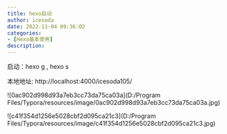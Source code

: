 ```yaml
---
title: hexo启动
author: icesoda
date: 2022-11-04 09:36:02
categories:
- [Hexo基本使用]
description:
---
```


启动：hexo g , hexo s 

本地地址: http://localhost:4000/icesoda105/

![0ac902d998d93a7eb3cc73da75ca03a](D:/Program Files/Typora/resources/image/0ac902d998d93a7eb3cc73da75ca03a.jpg)

![c41f354d1256e5028cbf2d095ca21c3](D:/Program Files/Typora/resources/image/c41f354d1256e5028cbf2d095ca21c3.jpg)